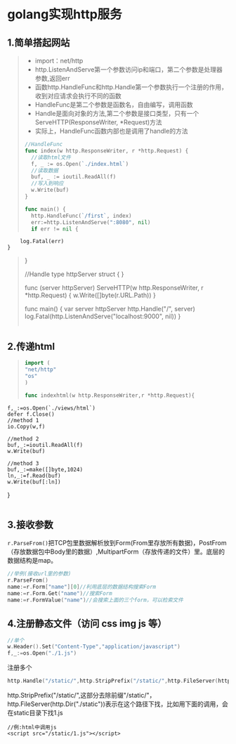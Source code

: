 # golang实现http服务



## 1.简单搭起网站
> - import：net/http
> - http.ListenAndServe第一个参数访问ip和端口，第二个参数是处理器参数,返回err
> - 函数http.HandleFunc和http.Handle第一个参数执行一个注册的作用，收到对应请求会执行不同的函数
> - HandleFunc是第二个参数是函数名，自由编写，调用函数
> - Handle是面向对象的方法,第二个参数是接口类型，只有一个ServeHTTP(ResponseWriter, *Request)方法
> - 实际上，HandleFunc函数内部也是调用了handle的方法
>
> ```go
> //HandleFunc
> func index(w http.ResponseWriter, r *http.Request) {
> 	//读取html文件
> 	f, _ := os.Open(`./index.html`)
> 	//读取数据
> 	buf, _ := ioutil.ReadAll(f)
> 	//写入到响应
> 	w.Write(buf)
> }
> 
> func main() {
> 	http.HandleFunc(`/first`, index)
> 	err:=http.ListenAndServe(":8080", nil)
> 	if err != nil {
        log.Fatal(err)
    }
> }
> 
> //Handle
> type httpServer struct {
> }
> 
> func (server httpServer) ServeHTTP(w http.ResponseWriter, r *http.Request) {
> w.Write([]byte(r.URL.Path))
> }
> 
> func main() {
> var server httpServer
> http.Handle("/", server)
> log.Fatal(http.ListenAndServe("localhost:9000", nil))
> }
> 
> ```



## 2.传递html
> ```go
> import (
> "net/http"
> "os"
> )
> 
> func indexhtml(w http.ResponseWriter,r *http.Request){
	f,_:=os.Open(`./views/html`)
	defer f.Close()
	//method 1
	io.Copy(w,f)
>
	//method 2
	buf,_:=ioutil.ReadAll(f)
	w.Write(buf)
>	
	//method 3
	buf,_:=make([]byte,1024)
	ln,_:=f.Read(buf)
	w.Write(buf[:ln])
}
> ```



## 3.接收参数
`r.ParseFrom()`把TCP包里数据解析放到Form(From里存放所有数据)，PostFrom（存放数据包中Body里的数据）,MultipartForm（存放传递的文件）里。底层的数据结构是map。
```go
//举例(接收url里的参数)
r.ParseFrom()
name:=r.Form["name"][0]//利用底层的数据结构搜索Form
name:=r.Form.Get("name")//搜索Form
name:=r.FormValue("name")//会搜索上面的三个form，可以检索文件
```
## 4.注册静态文件（访问 css img js 等）
```go
//单个
w.Header().Set("Content-Type","application/javascript")
f,_:=os.Open("./1.js")
```
注册多个
```go
http.Handle("/static/",http.StripPrefix("/static/",http.FileServer(http.Dir("./static"))))
```
http.StripPrefix("/static/",这部分去除前缀"/static/"，http.FileServer(http.Dir("./static"))表示在这个路径下找，比如用下面的调用，会在static目录下找1.js
```
//例:html中调用js
<script src="/static/1.js"></script>
```

